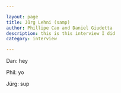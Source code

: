 ```yaml
---

layout: page
title: Jürg Lehni (samp)
author: Phillipe Cao and Daniel Giudetta
description: this is this interview I did
category: interview

---
```


Dan: hey

Phil: yo

Jürg: sup

